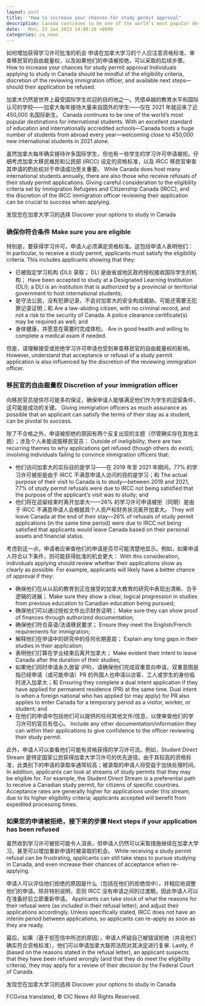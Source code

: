 ```yaml
---
layout: post
title:  "How to increase your chances for study permit approval"
description: Canada continues to be one of the world’s most popular destinations for international students. With an excellent standard of education and internationally accredited schools—Canada hosts a huge number of students from abroad every year—welcoming close to 450,000 new international students in 2021 alone. While Canada does host many international students annually, there are also those […]
date:   Mon, 23 Jan 2023 14:00:16 +0000
categories: ca_news
---
```


如何增加获得学习许可批准的机会 申请在加拿大学习的个人应注意资格标准、审查移民官的自由裁量权，以及如果他们的申请被拒绝，可以采取的后续步骤。	How to increase your chances for study permit approval Individuals applying to study in Canada should be mindful of the eligibility criteria, discretion of the reviewing immigration officer, and available next steps—should their application be refused.
	
加拿大仍然是世界上最受国际学生欢迎的目的地之一。凭借卓越的教育水平和国际认可的学校——加拿大每年接待大量来自国外的学生——仅在 2021 年就迎来了近 450,000 名国际新生。	Canada continues to be one of the world’s most popular destinations for international students. With an excellent standard of education and internationally accredited schools—Canada hosts a huge number of students from abroad every year—welcoming close to 450,000 new international students in 2021 alone.
	
虽然加拿大每年确实接待许多国际学生，但也有一些学生的学习许可申请被拒。仔细考虑加拿大移民难民和公民部 (IRCC) 设定的资格标准，以及 IRCC 移民官审查其申请的酌处权对于申请成功至关重要。	While Canada does host many international students annually, there are also those who receive refusals of their study permit applications. Giving careful consideration to the eligibility criteria set by Immigration Refugees and Citizenship Canada (IRCC), and the discretion of the IRCC immigration officer reviewing their application can be crucial to success when applying.
	
发现您在加拿大学习的选择	Discover your options to study in Canada
	
### 确保你符合条件	Make sure you are eligible
	
特别是，要获得学习许可，申请人必须满足资格标准。这包括申请人表明他们：	In particular, to receive a study permit, applicants must satisfy the eligibility criteria. This includes applicants showing that they:
	
* 已被指定学习机构 (DLI) 录取； DLI 是由省或地区政府授权接收国际学生的机构；	  Have been accepted to study at a Designated Learning Institution (DLI); a DLI is an institution that is authorized by a provincial or territorial government to host international students;
* 是守法公民，没有犯罪记录，不会对加拿大的安全构成威胁。可能还需要无犯罪记录证明；和	  Are a law-abiding citizen, with no criminal record, and not a risk to the security of Canada. A police clearance certificate(s) may be required as well; and
* 身体健康，并愿意在需要时完成体检。	  Are in good health and willing to complete a medical exam if needed.
	
但是，请理解接受或拒绝学习许可申请也受到审查移民官的自由裁量权的影响。	However, understand that acceptance or refusal of a study permit application is also influenced by the discretion of the reviewing immigration officer.
	
### 移民官的自由裁量权	Discretion of your immigration officer
	
向移民官员提供尽可能多的保证，确保申请人能够满足他们作为学生的逗留条件，这可能是成功的关键。	Giving immigration officers as much assurance as possible that an applicant can satisfy the terms of their stay as a student, can be pivotal to success.
	
除了不合格之外，申请被拒绝的原因有两个反复出现的主题（尽管确实存在其他主题）；涉及个人未能说服移民官员：	Outside of ineligibility, there are two recurring themes to why applications get refused (though others do exist); involving individuals failing to convince immigration officers that:
	
* 他们访问加拿大的实际目的是学习——在 2019 年至 2021 年期间，77% 的学习许可被拒是由于 IRCC 不满意申请人访问的目的是学习；和	  The actual purpose of their visit to Canada is to study—between 2019 and 2021, 77% of study permit refusals were due to IRCC not being satisfied that the purpose of the applicant’s visit was to study; and
* 他们将在逗留结束时离开加拿大——26% 的学习许可申请被拒（同期）是由于 IRCC 不满意申请人会根据其个人资产和财务状况离开加拿大。	  They will leave Canada at the end of their stay—26% of refusals of study permit applications (in the same time period) were due to IRCC not being satisfied that applicants would leave Canada based on their personal assets and financial status.
	
考虑到这一点，申请者应审查他们的申请是否尽可能清楚地显示。例如，如果申请人符合以下条件，则可能获得批准的机会更大：	With this consideration, individuals applying should review whether their applications show as clearly as possible. For example, applicants will likely have a better chance of approval if they:
	
* 确保他们在从以前的教育到正在接受的加拿大教育的研究中表现出清晰、合乎逻辑的进展；	  Make sure they show a clear, logical progression in studies from previous education to Canadian education being pursued;
* 确保他们可以通过授权文件出示财务证明；	  Make sure they can show proof of finances through authorized documentation;
* 确保他们符合英语/法语移民要求；	  Ensure they meet the English/French requirements for immigration;
* 解释他们在申请中的研究中的任何长期差距；	  Explain any long gaps in their studies in their application;
* 表明他们打算在学业结束后离开加拿大；	  Make evident their intent to leave Canada after the duration of their studies;
* 如果他们同时申请永久居留 (PR)，请确保他们完成双重意向申请。双重意图是指已经申请（或可能申请）PR 的外国人也申请以访客、工人或学生的身份临时进入加拿大；和	  Ensuring they complete a dual intent application if they have applied for permanent residence (PR) at the same time. Dual intent is when a foreign national who has applied (or may apply) for PR also applies to enter Canada for a temporary period as a visitor, worker, or student; and
* 在他们的申请中包括他们可以提供的任何其他文件/信息，以使审查他们的学习许可的官员有信心。	  Include any other documentation/information they can within their applications to give confidence to the officer reviewing their study permit.
	
此外，申请人可以查看他们可能有资格获得的学习许可流。例如，Student Direct Stream 是特定国家公民获得加拿大学习许可的优先途径。由于其较高的资格标准，此类别下的申请的录取率通常较高；被录取的申请人将受益于加快处理时间。	In addition, applicants can look at streams of study permits that they may be eligible for. For example, the Student Direct Stream is a preferential path to receive a Canadian study permit, for citizens of specific countries. Acceptance rates are generally higher for applications under this stream, due to its higher eligibility criteria; applicants accepted will benefit from expedited processing times.
	
### 如果您的申请被拒绝，接下来的步骤	Next steps if your application has been refused
	
虽然收到学习许可被拒可能令人沮丧，但申请人仍然可以采取措施继续在加拿大学习，甚至可以增加重新申请时被录取的机会。	While receiving a study permit refusal can be frustrating, applicants can still take steps to pursue studying in Canada, and even increase their chances of acceptance when re-applying.
	
申请人可以评估他们拒绝的原因是什么（包括在他们的拒绝信中），并相应地调整他们的申请。除非特别说明，否则 IRCC 没有申请之间的过渡期，因此申请人可以在准备好后立即重新申请。	Applicants can take stock of what the reasons for their refusal were (as included in their refusal letter), and adjust their applications accordingly. Unless specifically stated, IRCC does not have an interim period between applications, so applicants can re-apply as soon as they are ready.
	
最后，如果（基于拒签信中所述的原因），申请人怀疑自己被错误拒绝（并且他们确实符合资格标准），他们可以申请加拿大联邦法院对其决定进行复审.	Lastly, if (based on the reasons stated in the refusal letter), an applicant suspects that they have been refused wrongly (and that they do meet the eligibility criteria), they may apply for a review of their decision by the Federal Court of Canada.
	
发现您在加拿大学习的选择	Discover your options to study in Canada
	

FCGvisa translated, © CIC News All Rights Reserved.
